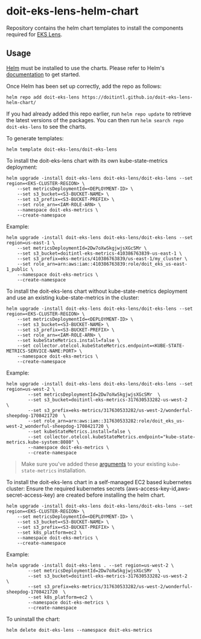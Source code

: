 # doit-eks-lens-helm-chart

Repository contains the helm chart templates to install the components required for [EKS Lens](#https://help.doit.com/docs/dashboards/eks-lens).

## Usage

[Helm](https://helm.sh) must be installed to use the charts.  Please refer to Helm's [documentation](https://helm.sh/docs) to get started.

Once Helm has been set up correctly, add the repo as follows:

    helm repo add doit-eks-lens https://doitintl.github.io/doit-eks-lens-helm-chart/

If you had already added this repo earlier, run `helm repo update` to retrieve the latest versions of the packages. You can then run `helm search repo doit-eks-lens` to see the charts.

To generate templates:

    helm template doit-eks-lens/doit-eks-lens

To install the doit-eks-lens chart with its own kube-state-metrics deployment:

    helm upgrade -install doit-eks-lens doit-eks-lens/doit-eks-lens --set region=<EKS-CLUSTER-REGION> \
        --set metricsDeploymentId=<DEPLOYMENT-ID> \
        --set s3_bucket=<S3-BUCKET-NAME> \
        --set s3_prefix=<S3-BUCKET-PREFIX> \
        --set role_arn=<IAM-ROLE-ARN> \
        --namespace doit-eks-metrics \
        --create-namespace

Example:

    helm upgrade -install doit-eks-lens doit-eks-lens/doit-eks-lens --set region=us-east-1 \
        --set metricsDeploymentId=2Dw7oXwSkgjwjsXGcSMr \
        --set s3_bucket=doitintl-eks-metrics-410386763839-us-east-1 \
        --set s3_prefix=eks-metrics/410386763839/us-east-1/my_cluster \
        --set role_arn=arn:aws:iam::410386763839:role/doit_eks_us-east-1_public \
        --namespace doit-eks-metrics \
        --create-namespace

To install the doit-eks-lens chart without kube-state-metrics deployment and use an existing kube-state-metrics in the cluster:

    helm upgrade -install doit-eks-lens doit-eks-lens/doit-eks-lens --set region=<EKS-CLUSTER-REGION> \
        --set metricsDeploymentId=<DEPLOYMENT-ID> \
        --set s3_bucket=<S3-BUCKET-NAME> \
        --set s3_prefix=<S3-BUCKET-PREFIX> \
        --set role_arn=<IAM-ROLE-ARN> \
        --set kubeStateMetrics.install=false \
        --set collector.otelcol.kubeStateMetrics.endpoint=<KUBE-STATE-METRICS-SERVICE-NAME:PORT> \
        --namespace doit-eks-metrics \
        --create-namespace

Example:

    helm upgrade -install doit-eks-lens doit-eks-lens/doit-eks-lens --set region=us-west-2 \
            --set metricsDeploymentId=2Dw7oXwSkgjwjsXGcSMr  \
            --set s3_bucket=doitintl-eks-metrics-317630533282-us-west-2   \
            --set s3_prefix=eks-metrics/317630533282/us-west-2/wonderful-sheepdog-1708421720  \
            --set role_arn=arn:aws:iam::317630533282:role/doit_eks_us-west-2_wonderful-sheepdog-1708421720 \
            --set kubeStateMetrics.install=false \
            --set collector.otelcol.kubeStateMetrics.endpoint="kube-state-metrics.kube-system:8080" \
            --namespace doit-eks-metrics \
            --create-namespace

> Make sure you've added these [arguments](https://github.com/doitintl/doit-eks-lens-helm-chart/blob/main/charts/doit-eks-lens/templates/doit-kube-state-metrics.yaml#L180) to your existing `kube-state-metrics` installation.


To install the doit-eks-lens chart in a self-managed EC2 based kubernetes cluster:
Ensure the required kubernetes secrets (aws-access-key-id,aws-secret-access-key) are created before installing the helm chart.

    helm upgrade -install doit-eks-lens doit-eks-lens/doit-eks-lens --set region=<EKS-CLUSTER-REGION> \
        --set metricsDeploymentId=<DEPLOYMENT-ID> \
        --set s3_bucket=<S3-BUCKET-NAME> \
        --set s3_prefix=<S3-BUCKET-PREFIX> \
        --set k8s_platform=ec2 \
        --namespace doit-eks-metrics \
        --create-namespace

Example:

    helm upgrade -install doit-eks-lens . --set region=us-west-2 \
            --set metricsDeploymentId=2Dw7oXwSkgjwjsXGcSMr  \
            --set s3_bucket=doitintl-eks-metrics-317630533282-us-west-2   \
            --set s3_prefix=eks-metrics/317630533282/us-west-2/wonderful-sheepdog-1708421720  \
            --set k8s_platform=ec2 \
            --namespace doit-eks-metrics \
            --create-namespace


To uninstall the chart:

    helm delete doit-eks-lens --namespace doit-eks-metrics 
